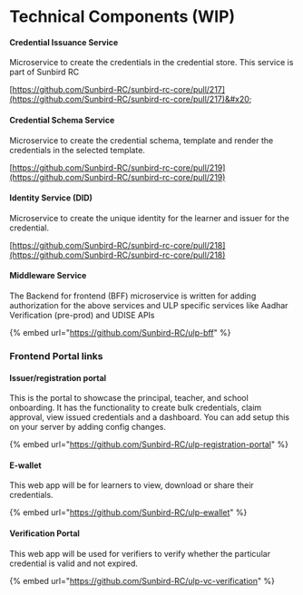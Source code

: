 # Technical Components (WIP)



#### **Credential Issuance Service**

Microservice to create the credentials in the credential store. This service is part of Sunbird RC

[https://github.com/Sunbird-RC/sunbird-rc-core/pull/217](https://github.com/Sunbird-RC/sunbird-rc-core/pull/217)&#x20;

#### **Credential Schema Service**

Microservice to create the credential schema, template and render the credentials in the selected template. &#x20;

[https://github.com/Sunbird-RC/sunbird-rc-core/pull/219](https://github.com/Sunbird-RC/sunbird-rc-core/pull/219)

#### **Identity Service (DID)**

Microservice to create the unique identity for the learner and issuer for the credential.

[https://github.com/Sunbird-RC/sunbird-rc-core/pull/218](https://github.com/Sunbird-RC/sunbird-rc-core/pull/218)

#### **Middleware Service**

The Backend for frontend (BFF) microservice is written for adding authorization for the above services and ULP specific services like Aadhar Verification (pre-prod) and UDISE APIs

{% embed url="https://github.com/Sunbird-RC/ulp-bff" %}

### **Frontend Portal links**

#### Issuer/registration portal&#x20;

This is the portal to showcase the principal, teacher, and school onboarding. It has the functionality to create bulk credentials, claim approval, view issued credentials and a dashboard. You can add setup this on your server by adding config changes.

{% embed url="https://github.com/Sunbird-RC/ulp-registration-portal" %}

#### E-wallet

This web app will be for learners to view, download or share their credentials.

{% embed url="https://github.com/Sunbird-RC/ulp-ewallet" %}

#### Verification Portal

This web app will be used for verifiers to verify whether the particular credential is valid and not expired.

{% embed url="https://github.com/Sunbird-RC/ulp-vc-verification" %}
